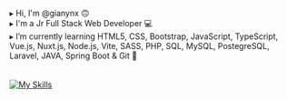 ▸ Hi, I'm @gianynx 🙃 </br >
▸ I'm a Jr Full Stack Web Developer 💻 </br >
▸ I’m currently learning HTML5, CSS, Bootstrap, JavaScript, TypeScript, Vue.js, Nuxt.js, Node.js, Vite, SASS, PHP, SQL, MySQL, PostegreSQL, Laravel, JAVA, Spring Boot & Git   🔎 </br >
</br >
</br >
[![My Skills](https://skillicons.dev/icons?i=html,css,bootstrap,js,ts,vue,nuxtjs,nodejs,vite,sass,php,mysql,postgres,laravel,java,spring&perline=4)](https://skillicons.dev)


<!--
**gianynx/gianynx** is a ✨ _special_ ✨ repository because its `README.md` (this file) appears on your GitHub profile.

Here are some ideas to get you started:

- 🔭 I’m currently working on ...
- 🌱 I’m currently learning ...
- 👯 I’m looking to collaborate on ...
- 🤔 I’m looking for help with ...
- 💬 Ask me about ...
- 📫 How to reach me: ...
- 😄 Pronouns: ...
- ⚡ Fun fact: ...
-->
